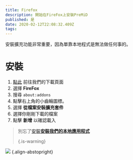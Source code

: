 ```yaml
---
title: Firefox
description: 開始在FireFox上安裝PreMiD
published: 是
date: 2020-02-12T22:08:32.409Z
tags:
---
```


安裝擴充功能非常重要，因為單靠本地程式是無法做任何事的。

# 安裝
1. [點此](https://premid.app/downloads) 前往我們的下載頁面
2. 選擇 **FireFox**
3. 搜尋 `about:addons`
4. 點擊右上角的小齒輪圖標。
5. 選擇 **從檔案安裝擴充套件**
6. 選擇你剛剛下載的檔案
7. 點擊 **新增** 以確認載入

> 別忘了[安裝**安裝我們的本地應用程式**](/install) 
> 
> {.is-warning}

![](https://img.icons8.com/color/2x/firefox.png) {.align-abstopright}